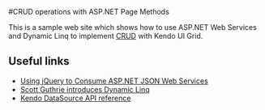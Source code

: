 #CRUD operations with ASP.NET Page Methods

This is a sample web site which shows how to use ASP.NET Web Services and Dynamic Linq to implement
[CRUD](http://en.wikipedia.org/wiki/Create,_read,_update_and_delete) with Kendo UI Grid.

## Useful links
 - [Using jQuery to Consume ASP.NET JSON Web Services](http://encosia.com/using-jquery-to-consume-aspnet-json-web-services/)
 - [Scott Guthrie introduces Dynamic Linq](http://encosia.com/using-jquery-to-directly-call-aspnet-ajax-page-methods/)
 - [Kendo DataSource API reference](http://docs.kendoui.com/api/framework/datasource)
